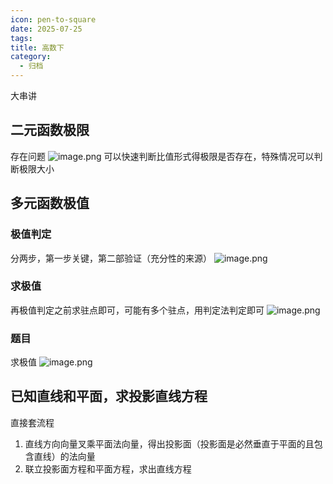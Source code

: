 ```yaml
---
icon: pen-to-square
date: 2025-07-25
tags: 
title: 高数下
category:
  - 归档
---
```

大串讲
## 二元函数极限
存在问题
![image.png](https://cdn.jsdelivr.net/gh/fakeppa/blog-img/20250729144543.png)
可以快速判断比值形式得极限是否存在，特殊情况可以判断极限大小
## 多元函数极值
### 极值判定
分两步，第一步关键，第二部验证（充分性的来源）
![image.png](https://cdn.jsdelivr.net/gh/fakeppa/blog-img/20250729165427.png)
### 求极值
再极值判定之前求驻点即可，可能有多个驻点，用判定法判定即可
![image.png](https://cdn.jsdelivr.net/gh/fakeppa/blog-img/20250729165815.png)

### 题目
求极值
![image.png](https://cdn.jsdelivr.net/gh/fakeppa/blog-img/20250729150527.png)

## 已知直线和平面，求投影直线方程
直接套流程
1. 直线方向向量叉乘平面法向量，得出投影面（投影面是必然垂直于平面的且包含直线）的法向量
2. 联立投影面方程和平面方程，求出直线方程